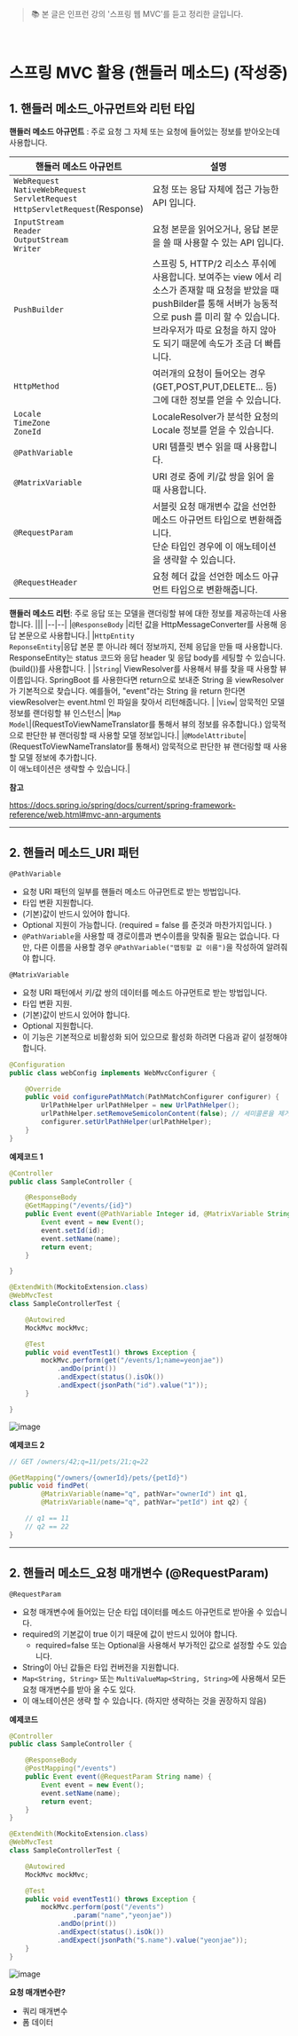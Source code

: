 > 📚 본 글은 인프런 강의 '스프링 웹 MVC'를 듣고 정리한 글입니다. 

<br>

# **스프링 MVC 활용 (핸들러 메소드)** (작성중)

## **1. 핸들러 메소드_아규먼트와 리턴 타입**

**핸들러 메소드 아규먼트** : 주로 요청 그 자체 또는 요청에 들어있는 정보를 받아오는데 사용합니다. 

|핸들러 메소드 아규먼트| 설명 |
|--|--|
|`WebRequest`<br>`NativeWebRequest` <br> `ServletRequest`<br> `HttpServletRequest`(Response)|요청 또는 응답 자체에 접근 가능한 API 입니다.|
|`InputStream`<br>`Reader`<br>`OutputStream`<br>`Writer`|요청 본문을 읽어오거나, 응답 본문을 쓸 때 사용할 수 있는 API 입니다. |
|`PushBuilder`|스프링 5, HTTP/2 리소스 푸쉬에 사용합니다. 보여주는 view 에서 리소스가 존재할 때 요청을 받았을 때 pushBilder를 통해 서버가 능동적으로 push 를 미리 할 수 있습니다. 브라우저가 따로 요청을 하지 않아도 되기 때문에 속도가 조금 더 빠릅니다. |
|`HttpMethod`|여러개의 요청이 들어오는 경우 (GET,POST,PUT,DELETE... 등) 그에 대한 정보를 얻을 수 있습니다. |
|`Locale`<br>`TimeZone`<br>`ZoneId`|LocaleResolver가 분석한 요청의 Locale 정보를 얻을 수 있습니다. |
|`@PathVariable`| URI 템플릿 변수 읽을 때 사용합니다.|
|`@MatrixVariable`| URI 경로 중에 키/값 쌍을 읽어 올 때 사용합니다.|
|`@RequestParam`| 서블릿 요청 매개변수 값을 선언한 메소드 아규먼트 타입으로 변환해줍니다.<br>단순 타입인 경우에 이 애노테이션을 생략할 수 있습니다.|
|`@RequestHeader`| 요청 헤더 값을 선언한 메소드 아규먼트 타입으로 변환해줍니다.|


**핸들러 메소드 리턴**: 주로 응답 또는 모델을 랜더링할 뷰에 대한 정보를 제공하는데 사용합니다. 
|||
|--|--|
|`@ResponseBody` |리턴 값을 HttpMessageConverter를 사용해 응답 본문으로 사용합니다.|
|`HttpEntity`<br>`ReponseEntity`|응답 본문 뿐 아니라 헤더 정보까지, 전체 응답을 만들 때 사용합니다.<br>ResponseEntity는 status 코드와 응답 header 및 응답 body를 세팅할 수 있습니다. (build())를 사용합니다. |
|`String`| ViewResolver를 사용해서 뷰를 찾을 때 사용할 뷰 이름입니다. SpringBoot 를 사용한다면 return으로 보내준 String 을  viewResolver 가 기본적으로 찾습니다. 예를들어, "event"라는 String 을 return 한다면 viewResolver는 event.html 인 파일을 찾아서 리턴해줍니다.  |
|`View`| 암묵적인 모델 정보를 랜더링할 뷰 인스턴스|
|`Map`<br>`Model`|(RequestToViewNameTranslator를 통해서 뷰의 정보를 유추합니다.) 암묵적으로 판단한 뷰 랜더링할 때 사용할 모델 정보입니다.|
|`@ModelAttribute`| (RequestToViewNameTranslator를 통해서) 암묵적으로 판단한 뷰 랜더링할 때 사용할 모델 정보에 추가합니다.<br>이 애노테이션은 생략할 수 있습니다.|


**참고**

https://docs.spring.io/spring/docs/current/spring-framework-reference/web.html#mvc-ann-arguments

---
## **2. 핸들러 메소드_URI 패턴**
`@PathVariable`
* 요청 URI 패턴의 일부를 핸들러 메소드 아규먼트로 받는 방법입니다.
* 타입 변환 지원합니다.
* (기본)값이 반드시 있어야 합니다.
* Optional 지원이 가능합니다. (required = false 를 준것과 마찬가지입니다. )
* `@PathVariable`을 사용할 때 경로이름과 변수이름을 맞춰줄 필요는 없습니다. 다만, 다른 이름을 사용할 경우 `@PathVariable("맵핑할 값 이름")`을 작성하여 알려줘야 합니다. 

`@MatrixVariable`
* 요청 URI 패턴에서 키/값 쌍의 데이터를 메소드 아규먼트로 받는 방법입니다. 
* 타입 변환 지원.
* (기본)값이 반드시 있어야 합니다.
* Optional 지원합니다. 
* 이 기능은 기본적으로 비활성화 되어 있으므로 활성화 하려면 다음과 같이 설정해야 합니다.
```java
@Configuration
public class webConfig implements WebMvcConfigurer {

    @Override
    public void configurePathMatch(PathMatchConfigurer configurer) {
        UrlPathHelper urlPathHelper = new UrlPathHelper();
        urlPathHelper.setRemoveSemicolonContent(false); // 세미콜론을 제거하지 않도록 설정 -> 그래야 @MatrixVariable 을 사용할 수 있음
        configurer.setUrlPathHelper(urlPathHelper);
    }
}
```
**예제코드 1**
```java
@Controller
public class SampleController {

    @ResponseBody
    @GetMapping("/events/{id}")
    public Event event(@PathVariable Integer id, @MatrixVariable String name) {
        Event event = new Event();
        event.setId(id);
        event.setName(name);
        return event;
    }

}
```
```java
@ExtendWith(MockitoExtension.class)
@WebMvcTest
class SampleControllerTest {

    @Autowired
    MockMvc mockMvc;

    @Test
    public void eventTest1() throws Exception {
        mockMvc.perform(get("/events/1;name=yeonjae"))
            .andDo(print())
            .andExpect(status().isOk())
            .andExpect(jsonPath("id").value("1"));
    }

}
```
![image](https://user-images.githubusercontent.com/63777714/144742672-e42524c7-0ef9-486b-b2cd-ca49fa3865f3.png)

**예제코드 2**
```java
// GET /owners/42;q=11/pets/21;q=22

@GetMapping("/owners/{ownerId}/pets/{petId}")
public void findPet(
        @MatrixVariable(name="q", pathVar="ownerId") int q1,
        @MatrixVariable(name="q", pathVar="petId") int q2) {

    // q1 == 11
    // q2 == 22
}
```

--- 
## **2. 핸들러 메소드_요청 매개변수 (@RequestParam)**
`@RequestParam`
* 요청 매개변수에 들어있는 단순 타입 데이터를 메소드 아규먼트로 받아올 수 있습니다. 
* required의 기본값이 true 이기 때문에 값이 반드시 있어야 합니다.
    * required=false 또는 Optional을 사용해서 부가적인 값으로 설정할 수도 있습니다. 
* String이 아닌 값들은 타입 컨버전을 지원합니다.
* `Map<String, String>` 또는 `MultiValueMap<String, String>`에 사용해서 모든 요청 매개변수를 받아 올 수도 있다.
* 이 애노테이션은 생략 할 수 있습니다. (하지만 생략하는 것을 권장하지 않음)

**예제코드**
```java
@Controller
public class SampleController {

    @ResponseBody
    @PostMapping("/events")
    public Event event(@RequestParam String name) {
        Event event = new Event();
        event.setName(name);
        return event;
    }
}
```
```java
@ExtendWith(MockitoExtension.class)
@WebMvcTest
class SampleControllerTest {

    @Autowired
    MockMvc mockMvc;

    @Test
    public void eventTest1() throws Exception {
        mockMvc.perform(post("/events")
                .param("name","yeonjae"))
            .andDo(print())
            .andExpect(status().isOk())
            .andExpect(jsonPath("$.name").value("yeonjae"));
    }
}
```
![image](https://user-images.githubusercontent.com/63777714/144743356-e28fa348-e31e-4032-ae76-b83f963a0d97.png)



**요청 매개변수란?**
* 쿼리 매개변수
* 폼 데이터
